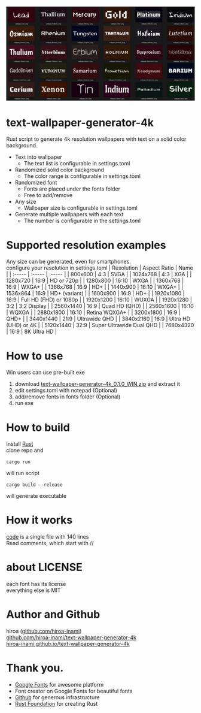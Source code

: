 ![Preview](./cargo/preview.png)

# text-wallpaper-generator-4k 
Rust script to generate 4k resolution wallpapers with text on a solid color background.
* Text into wallpaper
  * The text list is configurable in settings.toml
* Randomized solid color background
  * The color range is configurable in settings.toml
* Randomized font
  * Fonts are placed under the fonts folder
  * Free to add/remove
* Any size
  * Wallpaper size is configurable in settings.toml
* Generate multiple wallpapers with each text
  * The number is configurable in the settings.toml

# Supported resolution examples
Any size can be generated, even for smartphones.  
configure your resolution in settings.toml
| Resolution | Aspect Ratio | Name |
| :----- | :----- | :----- |
| 800x600 | 4:3 | SVGA |
| 1024x768 | 4:3 | XGA |
| 1280x720 | 16:9 | HD or 720p |
| 1280x800 | 16:10 | WXGA |
| 1360x768 | 16:9 | WXGA+ |
| 1366x768 | 16:9 | HD+ |
| 1440x900 | 16:10 | WXGA+ |
| 1536x864 | 16:9 | HD+ (variant) |
| 1600x900 | 16:9 | HD+ |
| 1920x1080 | 16:9 | Full HD (FHD) or 1080p |
| 1920x1200 | 16:10 | WUXGA |
| 1920x1280 | 3:2 | 3:2 Display |
| 2560x1440 | 16:9 | Quad HD (QHD) |
| 2560x1600 | 16:10 | WQXGA |
| 2880x1800 | 16:10 | Retina WQXGA+ |
| 3200x1800 | 16:9 | QHD+ |
| 3440x1440 | 21:9 | Ultrawide QHD |
| 3840x2160 | 16:9 | Ultra HD (UHD) or 4K |
| 5120x1440 | 32:9 | Super Ultrawide Dual QHD |
| 7680x4320 | 16:9 | 8K Ultra HD |

# How to use
Win users can use pre-built exe
1. download [text-wallpaper-generator-4k_0.1.0_WIN.zip](https://github.com/hiroa-inami/text-wallpaper-generator-4k/releases/download/0.1.0/text-wallpaper-generator-4k_0.1.0_WIN.zip
) and extract it
2. edit settings.toml with notepad (Optional)
3. add/remove fonts in fonts folder (Optional)
4. run exe

# How to build
Install [Rust](https://www.rust-lang.org/tools/install)  
clone repo and 
```
cargo run
```
will run script 

```
cargo build --release
```
will generate executable 
# How it works
[code](https://github.com/hiroa-inami/text-wallpaper-generator-4k/blob/main/src/main.rs) is a single file with 140 lines  
Read comments, which start with //

# about LICENSE
each font has its license  
everything else is MIT  

# Author and Github
hiroa ([github.com/hiroa-inami](https://github.com/hiroa-inami/))  
[github.com/hiroa-inami/text-wallpaper-generator-4k](https://github.com/hiroa-inami/text-wallpaper-generator-4k)  
[hiroa-inami.github.io/text-wallpaper-generator-4k](https://hiroa-inami.github.io/text-wallpaper-generator-4k/)

# Thank you.
- [Google Fonts](https://fonts.google.com/) for awesome platform
- Font creator on Google Fonts for beautiful fonts
- [Github](https://github.com/) for generous infrastructure
- [Rust Foundation](https://foundation.rust-lang.org/) for creating Rust

